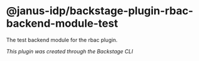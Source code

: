 # @janus-idp/backstage-plugin-rbac-backend-module-test

The test backend module for the rbac plugin.

_This plugin was created through the Backstage CLI_
